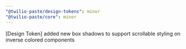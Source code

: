 ```yaml
---
"@twilio-paste/design-tokens": minor
"@twilio-paste/core": minor
---
```


[Design Token] added new box shadows to support scrollable styling on inverse colored components
